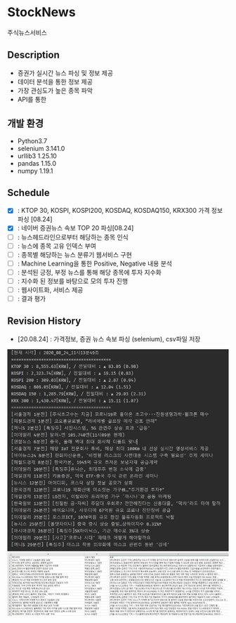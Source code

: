 # StockNews
주식뉴스서비스

## Description
- 증권가 실시간 뉴스 파싱 및 정보 제공
- 데이터 분석을 통한 정보 제공
- 가장 관심도가 높은 종목 파악
- API를 통한 

## 개발 환경
- Python3.7
- selenium 3.141.0
- urllib3 1.25.10
- pandas 1.15.0 
- numpy 1.19.1

## Schedule
- [X] : KTOP 30, KOSPI, KOSPI200, KOSDAQ, KOSDAQ150, KRX300 가격 정보 파싱 [08.24]
- [X] : 네이버 증권뉴스 속보 TOP 20 파싱[08.24]
- [ ] : 뉴스헤드라인으로부터 해당하는 종목 인식
- [ ] : 뉴스에 종목 고유 인덱스 부여
- [ ] : 종목별 해당하는 뉴스 분류기 웹서비스 구현
- [ ] : Machine Learning을 통한 Positive, Negative 내용 분석
- [ ] : 분석된 긍정, 부정 뉴스를 통해 해당 종목에 투자 지수화
- [ ] : 지수화 된 정보를 바탕으로 모의 투자 진행
- [ ] : 웹사이트화, 서비스 제공
- [ ] : 결과 평가

## Revision History
- [20.08.24] : 가격정보, 증권 뉴스 속보 파싱 (selenium), csv파일 저장
<img src= "BackEnd/PythonScripts/Resources/get_info.JPG" width="680px">
<img src= "BackEnd/PythonScripts/Resources/csvfile.JPG" width="680px">
